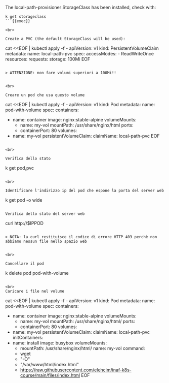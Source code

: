 
The local-path-provisioner StorageClass has been installed, check with:

```
k get storageclass
```{{exec}}

<br>

Create a PVC (the default StorageClass will be used):

```
cat <<EOF | kubectl apply -f -
apiVersion: v1
kind: PersistentVolumeClaim
metadata:
  name: local-path-pvc
spec:
  accessModes:
    - ReadWriteOnce
  resources:
    requests:
      storage: 100Mi
EOF
```{{exec}}

> ATTENZIONE: non fare volumi superiori a 100Mi!!


<br>

Creare un pod che usa questo volume

```
cat <<EOF | kubectl apply -f -
apiVersion: v1
kind: Pod
metadata:
  name: pod-with-volume
spec:
  containers:
  - name: container
    image: nginx:stable-alpine
    volumeMounts:
    - name: my-vol
      mountPath: /usr/share/nginx/html
    ports:
    - containerPort: 80
  volumes:
  - name: my-vol
    persistentVolumeClaim:
      claimName: local-path-pvc
EOF
```{{exec}}

<br>

Verifica dello stato

```
k get pod,pvc
```{{exec}}

<br>

Identificare l'indirizzo ip del pod che espone la porta del server web

```
k get pod -o wide
```{{exec}}

Verifica dello stato del server web

```
curl http://$IPPOD
```

> NOTA: la curl restituisce il codice di errore HTTP 403 perchè non abbiamo nessun file nello spazio web
 

<br>

Cancellare il pod

```
k delete pod pod-with-volume
```

<br>
Caricare i file nel volume

```
cat <<EOF | kubectl apply -f -
apiVersion: v1
kind: Pod
metadata:
  name: pod-with-volume
spec:
  containers:
  - name: container
    image: nginx:stable-alpine
    volumeMounts:
    - name: my-vol
      mountPath: /usr/share/nginx/html/
    ports:
    - containerPort: 80
  volumes:
  - name: my-vol
    persistentVolumeClaim:
      claimName: local-path-pvc
  initContainers:
  - name: install
    image: busybox
    volumeMounts:
    - mountPath: /usr/share/nginx/html/
      name: my-vol
    command:
    - wget
    - "-O"
    - "/var/www/html/index.html"
    - https://raw.githubusercontent.com/elehcim/inaf-k8s-course/main/files/index.html
EOF
```{{exec}}

